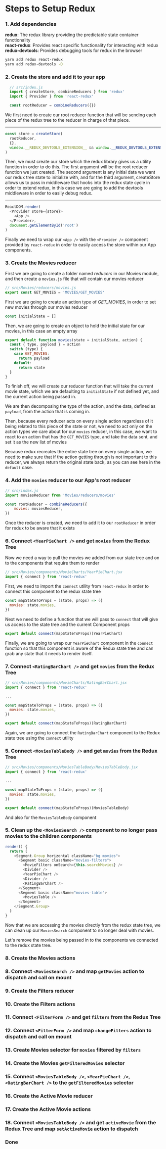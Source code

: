 # Steps to Setup Redux

### 1. Add dependencies
**redux**: The redux library providing the predictable state container functionality  
**react-redux**: Provides react specific functionality for interacting with redux  
**redux-devtools**: Provides debugging tools for redux in the browser  
```.sh
yarn add redux react-redux
yarn add redux-devtools -D
```

### 2. Create the store and add it to your app
```.js
  // src/index.js
  import { createStore, combineReducers } from 'redux'
  import { Provider } from 'react-redux'

  const rootReducer = combineReducers({})
```  
We first need to create our root reducer function that will be sending each piece of the redux tree to the reducer in charge of that piece.
___

```.js
const store = createStore(
  rootReducer,
  {},
  window.__REDUX_DEVTOOLS_EXTENSION__ && window.__REDUX_DEVTOOLS_EXTENSION__()
)
```
Then, we must create our store which the redux library gives us a utility function in order to do this. The first argument will be the root reducer function we just created. The second argument is any initial data we want our redux tree state to initialize with, and for the third argument, createStore allows us to pass in middleware that hooks into the redux state cycle in order to extend redux, in this case we are going to add the devtools middleware in order to easily debug redux.
___

```.js
ReactDOM.render(
  <Provider store={store}>
    <App />
  </Provider>,
  document.getElementById('root')
)
```
Finally we need to wrap our `<App />` with the `<Provider />` component provided by `react-redux` in order to easily access the store within our App components.

### 3. Create the Movies reducer
First we are going to create a folder named *reducers* in our Movies module, and then create a `movies.js` file that will contain our movies reducer
```.js
// src/Movies/reducers/movies.js
export const GET_MOVIES = 'MOVIES/GET_MOVIES'
```
First we are going to create an action type of *GET_MOVIES*, in order to set new movies through our movies reducer

```.js
const initialState = []
```
Then, we are going to create an object to hold the initial state for our movies, in this case an empty array

```.js
export default function movies(state = initialState, action) {
  const { type, payload } = action
  switch (type) {
    case GET_MOVIES:
      return payload
    default:
      return state
  }
}
```
To finish off, we will create our reducer function that will take the current movie state, which we are defaulting to `initialState` if not defined yet, and the current action being passed in.

We are then decomposing the type of the action, and the data, defined as `payload`, from the action that is coming in.

Then, because every reducer acts on every single action regardless of it being related to this piece of the state or not, we need to act only on the action types we care about for our `movies` reducer, in this case, we want to react to an action that has the `GET_MOVIES` type, and take the data sent, and set it as the new list of movies

Because redux recreates the entire state tree on every single action, we need to make sure that if the action getting through is not important to this reducer, we always return the original state back, as you can see here in the `default` case.

### 4. Add the `movies` reducer to our App's root reducer
```.js
// src/index.js
import moviesReducer from 'Movies/reducers/movies'

const rootReducer = combineReducers({
	movies: moviesReducer,
})
```
Once the reducer is created, we need to add it to our `rootReducer` in order for redux to be aware that it exists


### 6. Connect `<YearPieChart />` and get `movies` from the Redux Tree
Now we need a way to pull the movies we added from our state tree and on to the components that require them to render
```.js
// src/Movies/components/MovieCharts/YearPieChart.jsx
import { connect } from 'react-redux'
```
First, we need to import the `connect` utility from `react-redux` in order to connect this component to the redux state tree

```.js
const mapStateToProps = (state, props) => ({
  movies: state.movies,
})
```
Next we need to define a function that we will pass to `connect` that will give us access to the state tree and the current Component props

```.js
export default connect(mapStateToProps)(YearPieChart)
```
Finally, we are going to wrap our `YearPieChart` component in the `connect` function so that this component is aware of the Redux state tree and can grab any state that it needs to render itself.


### 7. Connect `<RatingBarChart />` and get `movies` from the Redux Tree
```.js
// src/Movies/components/MovieCharts/RatingBarChart.jsx
import { connect } from 'react-redux'

...

const mapStateToProps = (state, props) => ({
  movies: state.movies,
})

export default connect(mapStateToProps)(RatingBarChart)
```
Again, we are going to connect the `RatingBarChart` component to the Redux state tree using the `connect` utility


### 5. Connect `<MoviesTableBody />` and get `movies` from the Redux Tree
```.js
// src/Movies/components/MoviesTableBody/MoviesTableBody.jsx
import { connect } from 'react-redux'

...

const mapStateToProps = (state, props) => ({
  movies: state.movies,
})

export default connect(mapStateToProps)(MoviesTableBody)
```
And also for the `MoviesTableBody` component


### 5. Clean up the `<MoviesSearch />` component to no longer pass movies to the children components
```.js
render() {
  return (
    <Segment.Group horizontal className="bg movies">
      <Segment basic className="movies-filters">
        <MovieFilters onSearch={this.searchMovies} />
        <Divider />
        <YearPieChart />
        <Divider />
        <RatingBarChart />
      </Segment>
      <Segment basic className="movies-table">
        <MoviesTable />
      </Segment>
    </Segment.Group>
  )
}
```
Now that we are accessing the movies directly from the redux state tree, we can clean up our `MoviesSearch` component to no longer deal with movies.

Let's remove the movies being passed in to the components we connected to the redux state tree.


### 8. Create the Movies actions


### 8. Connect `<MoviesSearch />` and map `getMovies` action to dispatch and call on mount


### 9. Create the Filters reducer


### 10. Create the Filters actions


### 11. Connect `<FilterForm />` and get `filters` from the Redux Tree


### 12. Connect `<FilterForm />` and map `changeFilters` action to dispatch and call on mount


### 13. Create Movies selector for `movies` filtered by `filters`


### 14. Create the Movies `getFilteredMovies` selector


### 15. Connect `<MoviesTableBody />`, `<YearPieChart />`, `<RatingBarChart />` to the `getFilteredMovies` selector


### 16. Create the Active Movie reducer


### 17. Create the Active Movie actions


### 18. Connect `<MoviesTableBody />` and get `activeMovie` from the Redux Tree and map `setActiveMovie` action to dispatch


### Done
